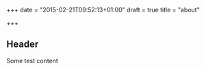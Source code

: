 +++
date = "2015-02-21T09:52:13+01:00"
draft = true
title = "about"

+++

## Header
Some test content

